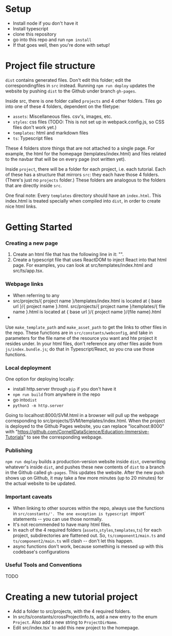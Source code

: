 # Setup

- Install node if you don't have it
- Install typescript
- clone this repository
- go into this repo and run `npm install`
- If that goes well, then you're done with setup!

# Project file structure

`dist` contains generated files. Don't edit this folder; edit the correspondingfiles in `src` instead.
Running `npm run deploy` updates the website by pushing `dist` to the Github under branch `gh-pages`.

Inside src, there is one folder called `projects` and 4 other folders. Tiles go into one of these 4 folders, dependent on the filetype:
- `assets`: Miscellaneous files. csv's, images, etc.
- `styles`: css files (TODO: This is not set up in webpack.config.js, so CSS files don't work yet.)
- `templates`: html and markdown files
- `ts`: Typescript files

These 4 folders store things that are not attached to a single page. For example, the html for the homepage (templates/index.html) and files related to the navbar that will be on every page (not written yet).

Inside `project`, there will be a folder for each project, i.e. each tutorial. Each of these has a structure that mirrors `src`: they each have those 4 folders. (There's just no `projects` folder.) These folders are analogous to the folders that are directly inside `src`.

One final note: Every `templates` directory should have an `index.html`. This index.html is treated specially when compiled into `dist`, in order to create nice html links.

# Getting Started

### Creating a new page

1. Create an html file that has the following line in it: "<script src="js/index.bundle.js" type="text/javascript"></script>".
2. Create a typescript file that uses ReactDOM to inject React into that html page. For examples, you can look at src/templates/index.html and src/ts/app.tsx.


### Webpage links

- When referring to any 
- src/projects/{ project name }/templates/index.html is located at { base url }/{ project name }.html. src/projects/{ project name }/templates/{ file name }.html is located at { base url }/{ project name }/{file name}.html
- 

Use `make_template_path` and `make_asset_path` to get the links to other files in the repo. These functions are in `src/constants/webconfig`, and take in parameters for the file name of the resource you want and hte project it resides under. In your html files, don't reference any other files aside from `js/index.bundle.js`; do that in Typescript/React, so you cna use those functions.


### Local deployment

One option for deploying locally:
- install http.server through `pip` if you don't have it
- `npm run build` from anywhere in the repo
- go into`dist`
- `python3 -m http.server`

Going to localhost:8000/SVM.html in a browser will pull up the webpage corresponding to src/projects/SVM/templates/index.html. When the project is deployed to the Github Pages website, you can replace "localhost:8000" with "https://github.com/CornellDataScience/Education-Immersive-Tutorials" to see the corresponding webpage.

### Publishing

`npm run deploy` builds a production-version website inside `dist`, overwriting whatever's inside `dist`, and pushes these new contents of `dist` to a branch in the Github called `gh-pages`. This updates the website. After the new push shows up on Github, it may take a few more minutes (up to 20 minutes) for the actual website to be updated.

### Important caveats

- When linking to other sources within the repo, always use the functions in `src/constants/'. The one exception is typescript `import` statements -- you can use those normally.
- It's not recommended to have many html files.
- In each of the 4 required folders (`assets`,`styles`,`templates`,`ts`) for each project, subdirectories are flattened out. So, `ts/component1/main.ts` and `ts/component2/main.ts` will clash -- don't let this happen.
- async functions don't work, because something is messed up with this codebase's configurations

### Useful Tools and Conventions

TODO

# Creating a new tutorial project
- Add a folder to src/projects, with the 4 required folders.
- In src/ts/constants/crossProjectInfo.ts, add a new entry to the enum `Project`. Also add a new string to `ProjectDirName`.
- Edit src/index.tsx` to add this new project to the homepage.

